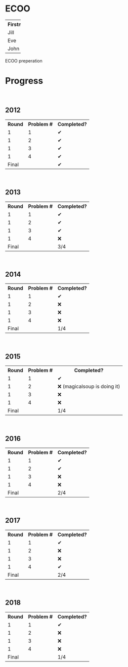 <h1>ECOO</h1>
 
<html>
<body>

<table style="width:10%">
  <tr>
    <th>Firstname</th>
    <th>Lastname</th> 
    <th>Age</th>
  </tr>
  <tr>
    <td>Jill</td>
    <td>Smith</td>
    <td>50</td>
  </tr>
  <tr>
    <td>Eve</td>
    <td>Jackson</td>
    <td>94</td>
  </tr>
  <tr>
    <td>John</td>
    <td>Doe</td>
    <td>80</td>
  </tr>
</table>

</body>
</html>

ECOO preperation

<h1>Progress</h1>

<br>

<h2>2012</h2>

<table class="tg">
  <tr>
    <th class="tg-yw4l"><b>Round</b></th>
    <th class="tg-yw4l"><b>Problem #</b></th>
    <th class="tg-yw4l"><b>Completed?</b></th>
  </tr>
  <tr>
    <td class="tg-yw4l">1</td>
    <td class="tg-yw4l">1</td>
    <td class="tg-yw4l">✔ </td>
  </tr>
  <tr>
    <td class="tg-yw4l">1</td>
    <td class="tg-yw4l">2</td>
    <td class="tg-yw4l">✔ </td>
  </tr>
  <tr>
    <td class="tg-yw4l">1</td>
    <td class="tg-yw4l">3</td>
    <td class="tg-yw4l">✔ </td>
  </tr>
  <tr>
    <td class="tg-yw4l">1</td>
    <td class="tg-yw4l">4</td>
    <td class="tg-yw4l">✔ </td>
  </tr>
  <tr>
    <td class="tg-yw4l">Final</td>
    <td class="tg-yw4l"></td>
    <td class="tg-yw4l">✔</td>
</table>

<br>

<h2>2013</h2>

<table class="tg">
  <tr>
    <th class="tg-yw4l"><b>Round</b></th>
    <th class="tg-yw4l"><b>Problem #</b></th>
    <th class="tg-yw4l"><b>Completed?</b></th>
  </tr>
  <tr>
    <td class="tg-yw4l">1</td>
    <td class="tg-yw4l">1</td>
    <td class="tg-yw4l">✔ </td>
  </tr>
  <tr>
    <td class="tg-yw4l">1</td>
    <td class="tg-yw4l">2</td>
    <td class="tg-yw4l">✔</td>
  </tr>
  <tr>
    <td class="tg-yw4l">1</td>
    <td class="tg-yw4l">3</td>
    <td class="tg-yw4l">✔</td>
  </tr>
  <tr>
    <td class="tg-yw4l">1</td>
    <td class="tg-yw4l">4</td>
    <td class="tg-yw4l">❌</td>
  </tr>
  <tr>
    <td class="tg-yw4l">Final</td>
    <td class="tg-yw4l"></td>
    <td class="tg-yw4l">3/4</td>
</table>

<br>

<h2>2014</h2>

<table class="tg">
  <tr>
    <th class="tg-yw4l"><b>Round</b></th>
    <th class="tg-yw4l"><b>Problem #</b></th>
    <th class="tg-yw4l"><b>Completed?</b></th>
  </tr>
  <tr>
    <td class="tg-yw4l">1</td>
    <td class="tg-yw4l">1</td>
    <td class="tg-yw4l">✔ </td>
  </tr>
  <tr>
    <td class="tg-yw4l">1</td>
    <td class="tg-yw4l">2</td>
    <td class="tg-yw4l">❌</td>
  </tr>
  <tr>
    <td class="tg-yw4l">1</td>
    <td class="tg-yw4l">3</td>
    <td class="tg-yw4l">❌</td>
  </tr>
  <tr>
    <td class="tg-yw4l">1</td>
    <td class="tg-yw4l">4</td>
    <td class="tg-yw4l">❌</td>
  </tr>
  <tr>
    <td class="tg-yw4l">Final</td>
    <td class="tg-yw4l"></td>
    <td class="tg-yw4l">1/4</td>
</table>

<br>

<h2>2015</h2>
<table class="tg">
  <tr>
    <th class="tg-yw4l"><b>Round</b></th>
    <th class="tg-yw4l"><b>Problem #</b></th>
    <th class="tg-yw4l"><b>Completed?</b></th>
  </tr>
  <tr>
    <td class="tg-yw4l">1</td>
    <td class="tg-yw4l">1</td>
    <td class="tg-yw4l">✔ </td>
  </tr>
  <tr>
    <td class="tg-yw4l">1</td>
    <td class="tg-yw4l">2</td>
    <td class="tg-yw4l">❌ (magicalsoup is doing it)</td>
  </tr>
  <tr>
    <td class="tg-yw4l">1</td>
    <td class="tg-yw4l">3</td>
    <td class="tg-yw4l">❌</td>
  </tr>
  <tr>
    <td class="tg-yw4l">1</td>
    <td class="tg-yw4l">4</td>
    <td class="tg-yw4l">❌</td>
  </tr>
  <tr>
    <td class="tg-yw4l">Final</td>
    <td class="tg-yw4l"></td>
    <td class="tg-yw4l">1/4</td>
</table>

<br>

<h2>2016</h2>
<table class="tg">
  <tr>
    <th class="tg-yw4l"><b>Round</b></th>
    <th class="tg-yw4l"><b>Problem #</b></th>
    <th class="tg-yw4l"><b>Completed?</b></th>
  </tr>
  <tr>
    <td class="tg-yw4l">1</td>
    <td class="tg-yw4l">1</td>
    <td class="tg-yw4l">✔</td>
  </tr>
  <tr>
    <td class="tg-yw4l">1</td>
    <td class="tg-yw4l">2</td>
    <td class="tg-yw4l">✔</td>
  </tr>
  <tr>
    <td class="tg-yw4l">1</td>
    <td class="tg-yw4l">3</td>
    <td class="tg-yw4l">❌</td>
  </tr>
  <tr>
    <td class="tg-yw4l">1</td>
    <td class="tg-yw4l">4</td>
    <td class="tg-yw4l">❌</td>
  </tr>
  <tr>
    <td class="tg-yw4l">Final</td>
    <td class="tg-yw4l"></td>
    <td class="tg-yw4l">2/4</td>
</table>

<br>

<h2>2017</h2>
<table class="tg">
  <tr>
    <th class="tg-yw4l"><b>Round</b></th>
    <th class="tg-yw4l"><b>Problem #</b></th>
    <th class="tg-yw4l"><b>Completed?</b></th>
  </tr>
  <tr>
    <td class="tg-yw4l">1</td>
    <td class="tg-yw4l">1</td>
    <td class="tg-yw4l">✔</td>
  </tr>
  <tr>
    <td class="tg-yw4l">1</td>
    <td class="tg-yw4l">2</td>
    <td class="tg-yw4l">❌</td>
  </tr>
  <tr>
    <td class="tg-yw4l">1</td>
    <td class="tg-yw4l">3</td>
    <td class="tg-yw4l">❌</td>
  </tr>
  <tr>
    <td class="tg-yw4l">1</td>
    <td class="tg-yw4l">4</td>
    <td class="tg-yw4l">✔</td>
  </tr>
  <tr>
    <td class="tg-yw4l">Final</td>
    <td class="tg-yw4l"></td>
    <td class="tg-yw4l">2/4</td>
</table>

<br>

<h2>2018</h2>
<table class="tg">
  <tr>
    <th class="tg-yw4l"><b>Round</b></th>
    <th class="tg-yw4l"><b>Problem #</b></th>
    <th class="tg-yw4l"><b>Completed?</b></th>
  </tr>
  <tr>
    <td class="tg-yw4l">1</td>
    <td class="tg-yw4l">1</td>
    <td class="tg-yw4l">✔</td>
  </tr>
  <tr>
    <td class="tg-yw4l">1</td>
    <td class="tg-yw4l">2</td>
    <td class="tg-yw4l">❌</td>
  </tr>
  <tr>
    <td class="tg-yw4l">1</td>
    <td class="tg-yw4l">3</td>
    <td class="tg-yw4l">❌</td>
  </tr>
  <tr>
    <td class="tg-yw4l">1</td>
    <td class="tg-yw4l">4</td>
    <td class="tg-yw4l">❌</td>
  </tr>
  <tr>
    <td class="tg-yw4l">Final</td>
    <td class="tg-yw4l"></td>
    <td class="tg-yw4l">1/4</td>
</table>


